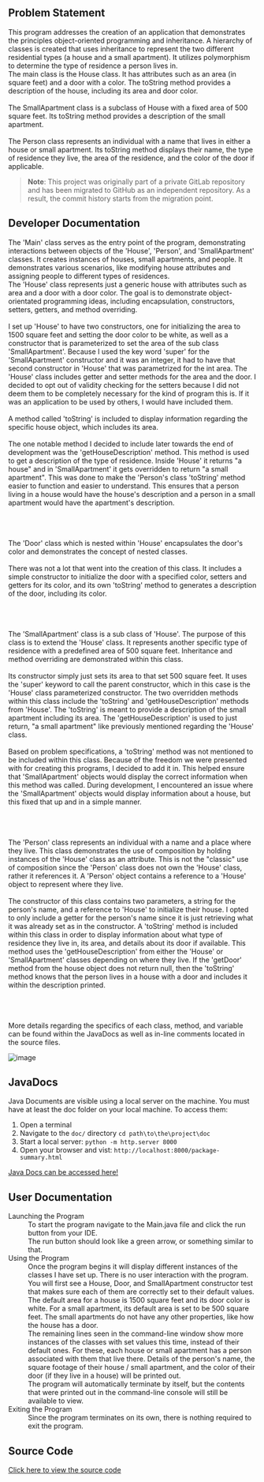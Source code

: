 ## Problem Statement
This program addresses the creation of an application that demonstrates the principles object-oriented programming and inheritance. A hierarchy of classes is created that uses inheritance to represent the two different residential types (a house and a small apartment). It utilizes polymorphism to determine the type of residence a person lives in.
<br>The main class is the House class. 
It has attributes such as an area (in square feet) and a door with a color. The toString method provides a description of the house, including its area and door color. </br>
<br> The SmallApartment class is a subclass of House with a fixed area of 500 square feet. Its toString method provides a description of the small apartment. </br>
<br> The Person class represents an individual with a name that lives in either a house or small apartment. Its toString method displays their name, the type of residence they live, the area of the residence, and the color of the door if applicable.

> **Note**: This project was originally part of a private GitLab repository and has been migrated to GitHub as an independent repository. As a result, the commit history starts from the migration point.

## Developer Documentation
<dl>
The 'Main' class serves as the entry point of the program, demonstrating interactions between objects of the 'House', 'Person', and 'SmallApartment' classes. It creates instances of houses, small apartments, and people. It demonstrates various scenarios, like modifying house attributes and assigning people to different types of residences.
<br> The 'House' class represents just a generic house with attributes such as area and a door with a door color. The goal is to demonstrate object-orientated programming ideas, including encapsulation, constructors, setters, getters, and method overriding. </br>
<br> I set up 'House' to have two constructors, one for initializing the area to 1500 square feet and setting the door color to be white, as well as a constructor that is parameterized to set the area of the sub class 'SmallApartment'. Because I used the key word 'super' for the 'SmallApartment' constructor and it was an integer, it had to have that second constructor in 'House' that was parametrized for the int area. The 'House' class includes getter and setter methods for the area and the door. I decided to opt out of validity checking for the setters because I did not deem them to be completely necessary for the kind of program this is. If it was an application to be used by others, I would have included them. </br>
<br> A method called 'toString' is included to display information regarding the specific house object, which includes its area. </br>
<br> The one notable method I decided to include later towards the end of development was the 'getHouseDescription' method. This method is used to get a description of the type of residence. Inside 'House' it returns "a house" and in 'SmallApartment' it gets overridden to return "a small apartment". This was done to make the 'Person's class 'toString' method easier to function and easier to understand. This ensures that a person living in a house would have the house's description and a person in a small apartment would have the apartment's description. </br>
<br> </br>

<br> The 'Door' class which is nested within 'House' encapsulates the door's color and demonstrates the concept of nested classes. </br>
<br> There was not a lot that went into the creation of this class. It includes a simple constructor  to initialize the door with a specified color, setters and getters for its color, and its own 'toString' method to generates a description of the door, including its color. </br>
<br> </br>

<br> The 'SmallApartment' class is a sub class of 'House'. The purpose of this class is to extend the 'House' class. It represents another specific type of residence with a predefined area of 500 square feet. Inheritance and method overriding are demonstrated within this class. </br>
<br> Its constructor simply just sets its area to that set 500 square feet. It uses the 'super' keyword to call the parent constructor, which in this case is the 'House' class parameterized constructor. The two overridden methods within this class include the 'toString' and 'getHouseDescription' methods from 'House'. The 'toString' is meant to provide a description of the small apartment including its area. The 'getHouseDescription' is used to just return, "a small apartment" like previously mentioned regarding the 'House' class. </br>
<br> Based on problem specifications, a 'toString' method was not mentioned to be included within this class. Because of the freedom we were presented with for creating this programs, I decided to add it in. This helped ensure that 'SmallApartment' objects would display the correct information when this method was called. During development, I encountered an issue where the 'SmallApartment' objects would display information about a house, but this fixed that up and in a simple manner. </br>
<br> </br>

<br> The 'Person' class represents an individual with a name and a place where they live. This class demonstrates the use of composition by holding instances of the 'House' class as an attribute. This is not the "classic" use of composition since the 'Person' class does not own the 'House' class, rather it references it. A 'Person' object contains a reference to a 'House' object to represent where they live. </br>
<br> The constructor of this class contains two parameters, a string for the person's name, and a reference to 'House' to initialize their house. I opted to only include a getter for the person's name since it is just retrieving what it was already set as in the constructor. A 'toString' method is included within this class in order to display information about what type of residence they live  in, its area, and details about its door if available. This method uses the 'getHouseDescription' from either the 'House' or 'SmallApartment' classes depending on where they live. If the 'getDoor' method from the house object does not return null, then the 'toString' method knows that the person lives in a house with a door and includes it within the description printed. </br>
<br> </br>

<br> More details regarding the specifics of each class, method, and variable can be found within the JavaDocs as well as in-line comments located in the source files.


![image](https://github.com/user-attachments/assets/d9348d60-dab5-494c-b96a-40b39870b8c0)

</dl>



## JavaDocs
Java Documents are visible using a local server on the machine. You must have at least the doc folder on your local machine. To access them:
1. Open a terminal
2. Navigate to the `doc/` directory
   ```cd path\to\the\project\doc```
3. Start a local server:
   ```python -m http.server 8000```
4. Open your browser and vist:
   ```http://localhost:8000/package-summary.html```
 
[Java Docs can be accessed here!](https://github.com/jarkin0513/Java-OOP-House/blob/main/doc/package-summary.html) 

## User Documentation
<dl>
 
 <dt> Launching the Program </dt>
  <dd> To start the program navigate to the Main.java file and click the run button from your IDE. 
  <br> The run button should look like a green arrow, or something similar to that. </br>
  </dd>

 <dt> Using the Program </dt>
 <dd> Once the program begins it will display different instances of the classes I have set up. There is no user interaction with the program. You will first see a House, Door, and SmallApartment constructor test that makes sure each of them are correctly set to their default values. The default area for a house is 1500 square feet and its door color is white. For a small apartment, its default area is set to be 500 square feet. The small apartments do not have any other properties, like how the house has a door.
<br> The remaining lines seen in the command-line window show more instances of the classes with set values this time, instead of their default ones. For these, each house or small apartment has a person associated with them that live there. Details of the person's name, the square footage of their house / small apartment, and the color of their door (if they live in a house) will be printed out.
<br> The program will automatically terminate by itself, but the contents that were printed out in the command-line console will still be available to view.
   
 </dd>

<dt> Exiting the Program </dt>
 <dd> Since the program terminates on its own, there is nothing required to exit the program. </dd>

</dl>

## Source Code
[Click here to view the source code](https://github.com/jarkin0513/Java-OOP-House/tree/main/src)
